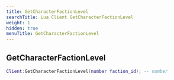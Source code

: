```yaml
---
title: GetCharacterFactionLevel
searchTitle: Lua Client GetCharacterFactionLevel
weight: 1
hidden: true
menuTitle: GetCharacterFactionLevel
---
```

## GetCharacterFactionLevel
```lua
Client:GetCharacterFactionLevel(number faction_id); -- number
```